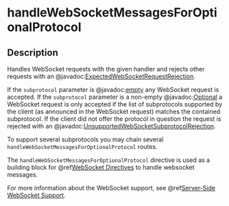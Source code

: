 # handleWebSocketMessagesForOptionalProtocol

## Description

Handles WebSocket requests with the given handler and rejects other requests with an
@javadoc:[ExpectedWebSocketRequestRejection](akka.http.javadsl.server.ExpectedWebSocketRequestRejection$).

If the `subprotocol` parameter is @javadoc:[empty](java.util.Optional#empty--) any WebSocket request is accepted. If the `subprotocol` parameter is
a non-empty @javadoc:[Optional](java.util.Optional) a WebSocket request is only accepted if the list of subprotocols supported by the client (as
announced in the WebSocket request) matches the contained subprotocol. If the client did not offer the protocol in question
the request is rejected with an @javadoc:[UnsupportedWebSocketSubprotocolRejection](akka.http.javadsl.server.UnsupportedWebSocketSubprotocolRejection).

To support several subprotocols you may chain several `handleWebSocketMessagesForOptionalProtocol` routes.

The `handleWebSocketMessagesForOptionalProtocol` directive is used as a building block for @ref[WebSocket Directives](index.md) to handle websocket messages.

For more information about the WebSocket support, see @ref[Server-Side WebSocket Support](../../../server-side/websocket-support.md).
